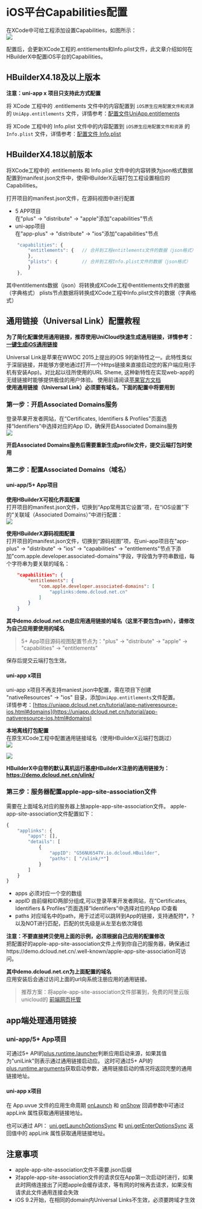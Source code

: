 # iOS平台Capabilities配置  

在XCode中可给工程添加设置Capabilities，如图所示：  
![](https://native-res.dcloud.net.cn/images/uniapp/ios/xcode-capabilities.png)

配置后，会更新XCode工程的.entitlements和Info.plist文件，此文章介绍如何在HBuilderX中配置iOS平台的Capabilities。

## HBuilderX4.18及以上版本

**注意：uni-app x 项目只支持此方式配置** 

将 XCode 工程中的 .entitlements 文件中的内容配置到 `iOS原生应用配置文件和资源` 的 `UniApp.entitlements` 文件，详情参考：[配置文件UniApp.entitlements](https://uniapp.dcloud.net.cn/tutorial/app-nativeresource-ios.html#entitlements)  

将 XCode 工程中的 Info.plist 文件中的内容配置到 `iOS原生应用配置文件和资源` 的 `Info.plist` 文件，详情参考：[配置文件 Info.plist](https://uniapp.dcloud.net.cn/tutorial/app-nativeresource-ios.html#infoplist)  



## HBuilderX4.18以前版本
将XCode工程中的 .entitlements 和 Info.plist 文件中的内容转换为json格式数据配置到manifest.json文件中，使得HBuilderX云端打包工程设置相应的Capabilities。

打开项目的manifest.json文件，在源码视图中进行配置  
- 5  APP项目  
  在"plus" -> "distribute" -> "apple"添加"capabilities"节点  
- uni-app项目  
  在"app-plus" -> "distribute" -> "ios"添加"capabilities"节点  

```js
	"capabilities": {
		"entitlements": {	// 合并到工程entitlements文件的数据（json格式）
		},
		"plists": {			// 合并到工程Info.plist文件的数据（json格式）
		}
	},
```
其中entitlements数据（json）将转换成XCode工程中entitlements文件的数据（字典格式）
plists节点数据将转换成XCode工程中Info.plist文件的数据（字典格式）


<a id="unilink"/>

## 通用链接（Universal Link）配置教程

**为了简化配置使用通用链接，推荐使用UniCloud快速生成通用链接，详情参考：[一键生成iOS通用链接](https://uniapp.dcloud.io/api/plugins/universal-links)**  

Universal Link是苹果在WWDC 2015上提出的iOS 9的新特性之一。此特性类似于深层链接，并能够方便地通过打开一个Https链接来直接启动您的客户端应用(手机有安装App)。对比起以往所使用的URL Sheme, 这种新特性在实现web-app的无缝链接时能够提供极佳的用户体验。
使用前请阅读[苹果官方文档](https://developer.apple.com/library/archive/documentation/General/Conceptual/AppSearch/UniversalLinks.html#//apple_ref/doc/uid/TP40016308-CH12-SW1)  
**使用通用链接（Universal Link）必须要有域名，下面的配置中将要用到**

### 第一步：开启Associated Domains服务
登录苹果开发者网站，在“Certificates, Identifiers & Profiles”页面选择“Identifiers”中选择对应的App ID，确保开启Associated Domains服务  
![](https://native-res.dcloud.net.cn/images/uniapp/ios/apple-capabilities.png)

**开启Associated Domains服务后需要重新生成profile文件，提交云端打包时使用**

<a id="associatedDomains"/>

### 第二步：配置Associated Domains（域名）

#### uni-app/5+ App项目  
**使用HBuilderX可视化界面配置**  
打开项目的manifest.json文件，切换到“App常用其它设置”项，在“iOS设置”下的“关联域（Associated Domains）”中进行配置：  
![](https://native-res.dcloud.net.cn/images/uniapp/ios/hx-ass-domains.png)

**使用HBuilderX源码视图配置**  
打开项目的manifest.json文件，切换到“源码视图”项，在uni-app项目在"app-plus" -> "distribute" -> "ios" -> "capabilities" -> "entitlements"节点下添加"com.apple.developer.associated-domains"字段，字段值为字符串数组，每个字符串为要关联的域名：  
```json
	"capabilities": {
		"entitlements": {
			"com.apple.developer.associated-domains": [
				"applinks:demo.dcloud.net.cn"
			]
		}
	}
```
**其中demo.dcloud.net.cn是应用通用链接的域名（这里不要包含path），请修改为自己应用要使用的域名**

> 5+ App项目源码视图配置节点为："plus" -> "distribute" -> "apple" -> "capabilities" -> "entitlements"

保存后提交云端打包生效。

#### uni-app x项目  
uni-app x项目不再支持maniest.json中配置，需在项目下创建 "nativeResources" -> "ios" 目录，添加`UniApp.entitlements`文件配置。  
详情参考：[https://uniapp.dcloud.net.cn/tutorial/app-nativeresource-ios.html#domains](https://uniapp.dcloud.net.cn/tutorial/app-nativeresource-ios.html#domains)


**本地离线打包配置**  
在原生XCode工程中配置通用链接域名（使用HBuilderX云端打包跳过）  
![](https://native-res.dcloud.net.cn/images/uniapp/ios/xcode-ass-domains1.png)  

![](https://native-res.dcloud.net.cn/images/uniapp/ios/xcode-ass-domains2.png)  

**HBuilderX中自带的默认真机运行基座HBuilderX注册的通用链接为：https://demo.dcloud.net.cn/ulink/**

### 第三步：服务器配置apple-app-site-association文件
需要在上面域名对应的服务器上放apple-app-site-association文件。
apple-app-site-association文件配置如下：
```javascript
{
    "applinks": {
        "apps": [],
        "details": [
            {
                "appID": "G56NU654TV.io.dcloud.HBuilder",
                "paths": [ "/ulink/*"]
            }
        ]
    }
}
```
- apps
必须对应一个空的数组
- appID
由前缀和ID两部分组成,可以登录苹果开发者网站，在“Certificates, Identifiers & Profiles”页面选择“Identifiers”中选择对应的App ID查看
- paths
对应域名中的path，用于过滤可以跳转到App的链接，支持通配符*，?以及NOT进行匹配，匹配的优先级是从左至右依次降低

**注意：不要直接拷贝使用上面的示例，必须根据自己应用的配置修改**  
把配置好的apple-app-site-association文件上传到你自己的服务器，确保通过https://demo.dcloud.net.cn/.well-known/apple-app-site-association可访问。  

**其中demo.dcloud.net.cn为上面配置的域名**  
应用安装后会通过访问上面的url向系统注册应用的通用链接。

> 推荐方案：将apple-app-site-association文件部署到，免费的阿里云版unicloud的 [前端网页托管](https://uniapp.dcloud.io/uniCloud/hosting?id=%e7%ae%80%e4%bb%8b) 

## app端处理通用链接

### uni-app/5+ App项目  
可通过5+ API的[plus.runtime.launcher](https://www.html5plus.org/doc/zh_cn/runtime.html#plus.runtime.launcher)判断应用启动来源，如果其值为"uniLink"则表示通过通用链接启动应。
这时可通过5+ API的[plus.runtime.arguments](https://www.html5plus.org/doc/zh_cn/runtime.html#plus.runtime.arguments)获取启动参数，通用链接启动的情况将返回完整的通用链接地址。

#### uni-app x项目  
在 App.uvue 文件的应用生命周期 [onLaunch](https://doc.dcloud.net.cn/uni-app-x/collocation/app.html#onlaunch) 和 [onShow](https://doc.dcloud.net.cn/uni-app-x/collocation/app.html#onshow) 回调参数中可通过 appLink 属性获取通用链接地址。

也可以通过 API： [uni.getLaunchOptionsSync](https://doc.dcloud.net.cn/uni-app-x/api/launch.html) 和 [uni.getEnterOptionsSync](https://doc.dcloud.net.cn/uni-app-x/api/launch.html#getenteroptionssync) 返回值中的 appLink 属性获取通用链接地址。


## 注意事项
- apple-app-site-association文件不需要.json后缀
- 对apple-app-site-association文件的请求仅在App第一次启动时进行，如果此时网络连接出了问题apple会缓存请求，等有网的时候再去请求，如果没有请求此文件通用连接会失效
- iOS 9.2开始，在相同的domain内Universal Links不生效，必须要跨域才生效

